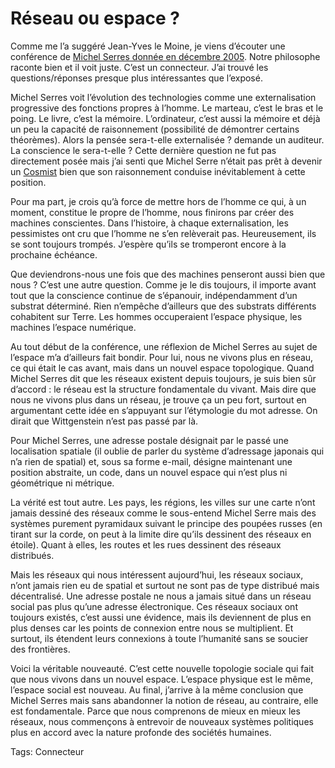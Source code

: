 # Réseau ou espace ?

Comme me l’a suggéré Jean-Yves le Moine, je viens d’écouter une conférence de [Michel Serres donnée en décembre 2005](http://interstices.inrialpes.fr/display.jsp?id=c_15918&qs=catName%3Dtrue%26searchInFiles%3Dfalse%26submit.y%3D2%26text%3Dserre%26textSearch%3Dtrue%26catName2%3Dtrue%26mode%3Dall%26replaceFileDoc%3Dtrue%26submit.x%3D14%26searchInArchives%3Dfalse%26id%3Djalios_5124%26jsp%3Dfront%252Fquery.jsp). Notre philosophe raconte bien et il voit juste. C’est un connecteur. J’ai trouvé les questions/réponses presque plus intéressantes que l’exposé.

Michel Serres voit l’évolution des technologies comme une externalisation progressive des fonctions propres à l’homme. Le marteau, c’est le bras et le poing. Le livre, c’est la mémoire. L’ordinateur, c’est aussi la mémoire et déjà un peu la capacité de raisonnement (possibilité de démontrer certains théorèmes). Alors la pensée sera-t-elle externalisée ? demande un auditeur. La conscience le sera-t-elle ? Cette dernière question ne fut pas directement posée mais j’ai senti que Michel Serre n’était pas prêt à devenir un [Cosmist](http://blog.tcrouzet.com/2006/06/09/cosmists-vs-terrans/) bien que son raisonnement conduise inévitablement à cette position.

Pour ma part, je crois qu’à force de mettre hors de l’homme ce qui, à un moment, constitue le propre de l’homme, nous finirons par créer des machines conscientes. Dans l’histoire, à chaque externalisation, les pessimistes ont cru que l’homme ne s’en relèverait pas. Heureusement, ils se sont toujours trompés. J’espère qu’ils se tromperont encore à la prochaine échéance.

Que deviendrons-nous une fois que des machines penseront aussi bien que nous ? C’est une autre question. Comme je le dis toujours, il importe avant tout que la conscience continue de s’épanouir, indépendamment d’un substrat déterminé. Rien n’empêche d’ailleurs que des substrats différents cohabitent sur Terre. Les hommes occuperaient l’espace physique, les machines l’espace numérique.

Au tout début de la conférence, une réflexion de Michel Serres au sujet de l’espace m’a d’ailleurs fait bondir. Pour lui, nous ne vivons plus en réseau, ce qui était le cas avant, mais dans un nouvel espace topologique. Quand Michel Serres dit que les réseaux existent depuis toujours, je suis bien sûr d’accord : le réseau est la structure fondamentale du vivant. Mais dire que nous ne vivons plus dans un réseau, je trouve ça un peu fort, surtout en argumentant cette idée en s’appuyant sur l’étymologie du mot adresse. On dirait que Wittgenstein n’est pas passé par là.

Pour Michel Serres, une adresse postale désignait par le passé une localisation spatiale (il oublie de parler du système d’adressage japonais qui n’a rien de spatial) et, sous sa forme e-mail, désigne maintenant une position abstraite, un code, dans un nouvel espace qui n’est plus ni géométrique ni métrique.

La vérité est tout autre. Les pays, les régions, les villes sur une carte n’ont jamais dessiné des réseaux comme le sous-entend Michel Serre mais des systèmes purement pyramidaux suivant le principe des poupées russes (en tirant sur la corde, on peut à la limite dire qu’ils dessinent des réseaux en étoile). Quant à elles, les routes et les rues dessinent des réseaux distribués.

Mais les réseaux qui nous intéressent aujourd’hui, les réseaux sociaux, n’ont jamais rien eu de spatial et surtout ne sont pas de type distribué mais décentralisé. Une adresse postale ne nous a jamais situé dans un réseau social pas plus qu’une adresse électronique. Ces réseaux sociaux ont toujours existés, c’est aussi une évidence, mais ils deviennent de plus en plus denses car les points de connexion entre nous se multiplient. Et surtout, ils étendent leurs connexions à toute l’humanité sans se soucier des frontières.

Voici la véritable nouveauté. C’est cette nouvelle topologie sociale qui fait que nous vivons dans un nouvel espace. L’espace physique est le même, l’espace social est nouveau. Au final, j’arrive à la même conclusion que Michel Serres mais sans abandonner la notion de réseau, au contraire, elle est fondamentale. Parce que nous comprenons de mieux en mieux les réseaux, nous commençons à entrevoir de nouveaux systèmes politiques plus en accord avec la nature profonde des sociétés humaines.

Tags: Connecteur